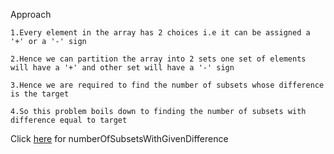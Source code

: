 Approach

    1.Every element in the array has 2 choices i.e it can be assigned a '+' or a '-' sign

    2.Hence we can partition the array into 2 sets one set of elements will have a '+' and other set will have a '-' sign

    3.Hence we are required to find the number of subsets whose difference is the target

    4.So this problem boils down to finding the number of subsets with difference equal to target


Click [here](/numberOfSubsetsWithGivenDifference/) for numberOfSubsetsWithGivenDifference